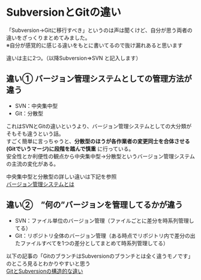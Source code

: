 # SubversionとGitの違い
「Subversion→Gitに移行すべき」というのは声は聞くけど、自分が思う両者の違いをざっくりまとめてみました。  
※自分が感覚的に感じる違いをもとに書いてるので抜け漏れあると思います

違いは主に2つ。（以降Subversion⇒SVN と記入します）  

## 違い① バージョン管理システムとしての管理方法が違う
- SVN：中央集中型
- Git：分散型

これはSVNとGitの違いというより、バージョン管理システムとしての大分類がそもそも違うという話。  
すごく簡単に言っちゃうと、**分散型のほうが各作業者の変更同士を合体させる(Gitでいうマージ)に段階を踏んで慎重** に行っている。  
安全性とか利便性の観点から中央集中型→分散型というバージョン管理システムの主流の変化がある。

中央集中型と分散型の詳しい違いは下記を参照  
[バージョン管理システムとは](./SubversionとGitの比較.md#バージョン管理システムとは)

## 違い②　”何の”バージョンを管理してるかが違う
- SVN：ファイル単位のバージョン管理（ファイルごとに差分を時系列管理してる）
- Git：リポジトリ全体のバージョン管理（ある時点でリポジトリ内で差分の出たファイルすべてを1つの差分としてまとめて時系列管理してる）

以下の記事の「GitのブランチはSubversionのブランチとは全く違うモノです」のところ見るとわかりやすいと思う  
[GitとSubversionの構造的な違い](https://www.ricksoft.jp/blog/archives/9483#GitのブランチはSubversionのブランチとは全く違うモノです)
